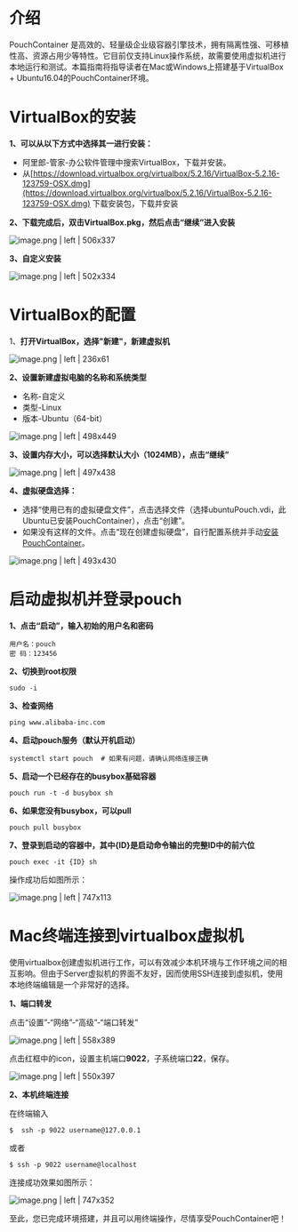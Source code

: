 # 介绍
PouchContainer 是高效的、轻量级企业级容器引擎技术，拥有隔离性强、可移植性高、资源占用少等特性。它目前仅支持Linux操作系统，故需要使用虚拟机进行本地运行和测试。本篇指南将指导读者在Mac或Windows上搭建基于VirtualBox + Ubuntu16.04的PouchContainer环境。

# VirtualBox的安装
__1、可以从以下方式中选择其一进行安装：__
* 阿里郎-管家-办公软件管理中搜索VirtualBox，下载并安装。
* 从[https://download.virtualbox.org/virtualbox/5.2.16/VirtualBox-5.2.16-123759-OSX.dmg](https://download.virtualbox.org/virtualbox/5.2.16/VirtualBox-5.2.16-123759-OSX.dmg) 下载安装包，下载并安装

__2、下载完成后，双击VirtualBox.pkg，然后点击“继续”进入安装__

![image.png | left | 506x337](https://cdn.nlark.com/lark/0/2018/png/135654/1532951526444-e74b8693-7e36-40f9-b1da-84d4658d0389.png "")

__3、自定义安装__

![image.png | left | 502x334](https://cdn.nlark.com/lark/0/2018/png/135654/1532951637319-dd1a8547-4c4c-4db1-91cd-4fb9ec386d93.png "")

# VirtualBox的配置
1、__打开VirtualBox，选择"新建"，新建虚拟机__

![image.png | left | 236x61](https://cdn.nlark.com/lark/0/2018/png/124199/1532951984471-9dc5e69b-04d6-4ca3-acfe-cb33341445c4.png "")

__2、设置新建虚拟电脑的名称和系统类型__
* 名称-自定义
* 类型-Linux
* 版本-Ubuntu（64-bit）

![image.png | left | 498x449](https://cdn.nlark.com/lark/0/2018/png/124199/1532952147747-22a62b89-a974-4e25-a835-1327ba455f78.png "")

__3、设置内存大小，可以选择默认大小（1024MB），点击“继续”__

![image.png | left | 497x438](https://cdn.nlark.com/lark/0/2018/png/124199/1532952488126-781dcfd5-521e-46cb-88b0-fe55ddc6c2de.png "")

__4、虚拟硬盘选择：__
* 选择“使用已有的虚拟硬盘文件”，点击选择文件（选择ubuntuPouch.vdi，此Ubuntu已安装PouchContainer），点击“创建”。
* 如果没有这样的文件。点击“现在创建虚拟硬盘”，自行配置系统并手动[安装PouchContainer](https://github.com/alibaba/pouch/blob/master/INSTALLATION.md)。

![image.png | left | 493x430](https://cdn.nlark.com/lark/0/2018/png/124199/1532965407472-70a22b38-dfbb-4598-97ce-f2188ad7bd5d.png "")

# 启动虚拟机并登录pouch
__1、点击“启动”，输入初始的用户名和密码__
```
用户名：pouch
密 码：123456
```

__2、切换到root权限__
```
sudo -i
```

__3、检查网络__
```
ping www.alibaba-inc.com
```

__4、启动pouch服务（默认开机启动）__
```
systemctl start pouch  # 如果有问题，请确认网络连接正确
```

__5、启动一个已经存在的busybox基础容器__
```
pouch run -t -d busybox sh
```

__6、如果您没有busybox，可以pull__
```
pouch pull busybox
```

__7、登录到启动的容器中，其中{ID}是启动命令输出的完整ID中的前六位__
```
pouch exec -it {ID} sh
```
操作成功后如图所示：

![image.png | left | 747x113](https://camo.githubusercontent.com/91f9a4433d2cdbf34b4f3469d4e80c2bd21cfa0a/68747470733a2f2f63646e2e6e6c61726b2e636f6d2f6c61726b2f302f323031382f706e672f3132313937312f313533323335323136373137312d33313637633962362d396234392d343639382d623035362d6532363037336536343331322e706e67 "")

# Mac终端连接到virtualbox虚拟机
使用virtualbox创建虚拟机进行工作，可以有效减少本机环境与工作环境之间的相互影响。但由于Server虚拟机的界面不友好，因而使用SSH连接到虚拟机，使用本地终端编辑是一个非常好的选择。

__1、端口转发__

点击“设置”-“网络”-“高级”-“端口转发”

![image.png | left | 558x389](https://cdn.nlark.com/lark/0/2018/png/135654/1532955458851-bc1c46ed-1ad9-4714-8d4c-1a2deb83f5ec.png "")

点击红框中的icon，设置主机端口**9022**，子系统端口**22**，保存。

![image.png | left | 550x397](https://cdn.nlark.com/lark/0/2018/png/135654/1532955772003-e4dba259-6dae-46bf-96a8-bc9c38f10115.png "")

__2、本机终端连接__

在终端输入
```
$  ssh -p 9022 username@127.0.0.1
```
或者
```
$ ssh -p 9022 username@localhost
```
连接成功效果如图所示：

![image.png | left | 747x352](https://cdn.nlark.com/lark/0/2018/png/135654/1532956235912-f6789f20-c0e8-4758-8f5e-a76fea5b61b7.png "")

至此，您已完成环境搭建，并且可以用终端操作，尽情享受PouchContainer吧！

